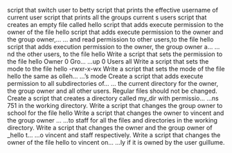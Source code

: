 script that switch user to betty
script that prints the effective username of current user
script that prints all the groups current s users
script that creates an empty file called hello
script that adds execute permission to the owner of the file hello
script that adds execute permission to the owner and the group owner,…
… and read permission to other users,to the file hello
script that adds execution permission to the owner, the group owner a…
…nd the other users, to the file hello
Write a script that sets the permission to the file hello Owner 0 Gro…
…up 0 Users all
Write a script that sets the mode to the file hello -rwxr-x-wx
Write a script that sets the mode of the file hello the same as olleh…
…’s mode
Create a script that adds execute permission to all subdirectories of…
… the current directory for the owner, the group owner and all other users. Regular files should not be changed.
Create a script that creates a directory called my_dir with permissio…
…ns 751 in the working directory.
Write a script that changes the group owner to school for the file hello
Write a script that changes the owner to vincent and the group owner …
…to staff for all the files and directories in the working directory.
Write a script that changes the owner and the group owner of _hello t…
…o vincent and staff respectively.
Write a script that changes the owner of the file hello to vincent on…
…ly if it is owned by the user guillume.